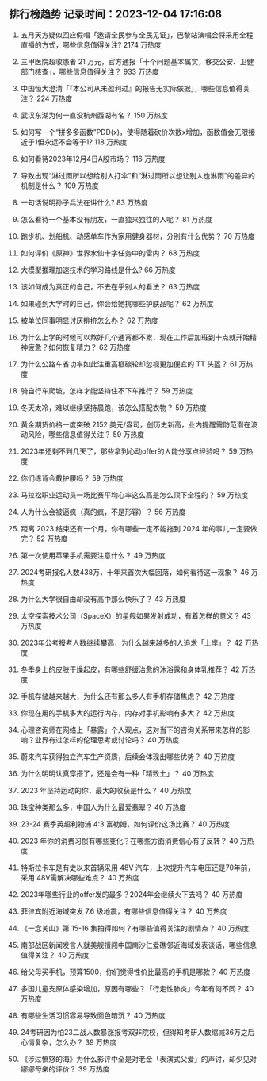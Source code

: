 
## 排行榜趋势 记录时间：2023-12-04 17:16:08
  
  1. 五月天方疑似回应假唱「邀请全民参与全民见证」，巴黎站演唱会将采用全程直播的方式，哪些信息值得关注? 2174 万热度
    
  2. 三甲医院超收患者 21 万元，官方通报「十个问题基本属实，移交公安、卫健部门核查」，哪些信息值得关注？ 933 万热度
    
  3. 中国恒大澄清「『本公司从未盈利过』的报告无实际依据」，哪些信息值得关注？ 224 万热度
    
  4. 武汉东湖为何一直没杭州西湖有名？ 150 万热度
    
  5. 如何写一个“拼多多函数”PDD(x)，使得随着砍价次数x增加，函数值会无限接近于1但永远不会等于1? 118 万热度
    
  6. 如何看待2023年12月4日A股市场？ 116 万热度
    
  7. 导致出现“淋过雨所以想给别人打伞”和“淋过雨所以想让别人也淋雨”的差异的机制是什么？ 109 万热度
    
  8. 一句话说明孙子兵法在讲什么? 83 万热度
    
  9. 怎么看待一个基本没有朋友，一直独来独往的人呢？ 81 万热度
    
  10. 跑步机、划船机、动感单车作为家用健身器材，分别有什么优势？ 70 万热度
    
  11. 如何评价《原神》世界水仙十字任务中的雷内？ 68 万热度
    
  12. 大模型推理加速技术的学习路线是什么? 66 万热度
    
  13. 该如何成为真正的自己，不去在乎别人的看法？ 63 万热度
    
  14. 如果碰到大学时的自己，你会给她挑哪些护肤品呢？ 62 万热度
    
  15. 被单位同事明显讨厌排挤怎么办？ 62 万热度
    
  16. 为什么上学的时候可以熬好几个通宵都不累，现在工作后加班到十点就开始精神疲惫？如何恢复精力？ 62 万热度
    
  17. 为什么公路车省功率如此注重高框碳轮却忽视更加便宜的 TT 头盔？ 61 万热度
    
  18. 骑自行车爬坡，怎样才能坚持住不下车推行？ 59 万热度
    
  19. 冬天太冷，难以继续坚持晨跑，该怎么搭配衣物？ 59 万热度
    
  20. 黄金期货价格一度突破 2152 美元/盎司，创历史新高，业内提醒需防范潜在波动风险，哪些信息值得关注？ 59 万热度
    
  21. 2023年还剩不到几天了，那些拿到心动offer的人能分享点经验吗？ 59 万热度
    
  22. 你们练背会戴护腰吗？ 59 万热度
    
  23. 马拉松职业运动员一场比赛平均心率这么高是怎么顶下全程的？ 59 万热度
    
  24. 人为什么会被逼疯（真的疯，不是形容）？ 56 万热度
    
  25. 距离 2023 结束还有一个月，你有哪些一定不能拖到 2024 年的事儿一定要做完？ 52 万热度
    
  26. 第一次使用苹果手机需要注意什么？ 49 万热度
    
  27. 2024考研报名人数438万，十年来首次大幅回落，如何看待这一现象？ 46 万热度
    
  28. 为什么大学很自由却没有高中那么快乐了？ 43 万热度
    
  29. 太空探索技术公司（SpaceX）的星舰如果发射成功，有着怎样的意义？ 43 万热度
    
  30. 2023年公考报考人数继续攀高，为什么越来越多的人追求「上岸」？ 42 万热度
    
  31. 冬季身上的皮肤干燥起皮，有哪些舒缓治愈的沐浴露和身体乳推荐？ 42 万热度
    
  32. 手机存储越来越大，为什么还有那么多人有手机存储焦虑？ 42 万热度
    
  33. 你现在用的手机多大的运行内存，内存对手机影响有多大？ 42 万热度
    
  34. 心理咨询师在网络上「暴露」个人观点，这对当下的咨询关系带来怎样的影响？业界有过怎样的伦理思考或讨论吗？ 40 万热度
    
  35. 蔚来汽车获得独立汽车生产资质，后续会体现出哪些优势？ 40 万热度
    
  36. 为什么明明认真穿搭了，还是会有一种「精致土」？ 40 万热度
    
  37. 2023 年坚持运动的你，最大的收获是什么？ 40 万热度
    
  38. 珠宝种类那么多，中国人为什么最爱翡翠？ 40 万热度
    
  39. 23-24 赛季英超利物浦 4:3 富勒姆，如何评价这场比赛？ 40 万热度
    
  40. 2023 年你的消费习惯有哪些变化？在哪些方面消费信心有了反转？ 40 万热度
    
  41. 特斯拉卡车是有史以来首辆采用 48V 汽车，上次提升汽车电压还是70年前，采用 48V需解决哪些难点？ 40 万热度
    
  42. 2023年哪些行业的offer发的最多？2024年会继续火下去吗？ 40 万热度
    
  43. 菲律宾附近海域突发 7.6 级地震，有哪些信息值得关注？ 40 万热度
    
  44. 《一念关山》第 15-16 集拍得如何？有哪些值得关注的剧情点？ 40 万热度
    
  45. 南部战区新闻发言人就美舰擅闯中国南沙仁爱礁邻近海域发表谈话，哪些信息值得关注？ 40 万热度
    
  46. 给父母买手机，预算1500，你们觉得性价比最高的手机是哪款？ 40 万热度
    
  47. 多国儿童支原体感染增加，原因有哪些？「行走性肺炎」今年有何不同？ 40 万热度
    
  48. 有哪些生活习惯容易导致面色暗沉？ 40 万热度
    
  49. 24考研因为怕23二战人数暴涨报考双非院校，但得知考研人数缩减36万之后心情复杂，怎么办？ 39 万热度
    
  50. 《涉过愤怒的海》为什么影评中全是对老金「表演式父爱」的声讨，却少见对娜娜母亲的评价？ 39 万热度
    